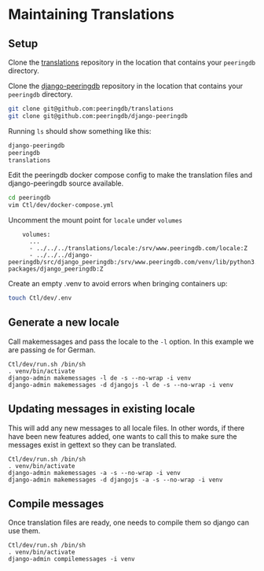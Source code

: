 # Maintaining Translations

## Setup

Clone the [translations](https://github.com/peeringdb/translations) repository in the location that
contains your `peeringdb` directory.

Clone the [django-peeringdb](https://github.com/peeringdb/django-peeringdb) repository in the location that
contains your `peeringdb` directory.

```sh
git clone git@github.com:peeringdb/translations
git clone git@github.com:peeringdb/django-peeringdb
```

Running `ls` should show something like this:

```sh
django-peeringdb
peeringdb
translations
```

Edit the peeringdb docker compose config to make the translation files and django-peeringdb source available.

```sh
cd peeringdb
vim Ctl/dev/docker-compose.yml
```

Uncomment the mount point for `locale` under `volumes`

```
    volumes:
      ...
      - ../../../translations/locale:/srv/www.peeringdb.com/locale:Z
      - ../../../django-peeringdb/src/django_peeringdb:/srv/www.peeringdb.com/venv/lib/python3.9/site-packages/django_peeringdb:Z

```

Create an empty .venv to avoid errors when bringing containers up:

```sh
touch Ctl/dev/.env
```

## Generate a new locale

Call makemessages and pass the locale to the `-l` option. In this example we are passing `de` for German.

```
Ctl/dev/run.sh /bin/sh
. venv/bin/activate
django-admin makemessages -l de -s --no-wrap -i venv
django-admin makemessages -d djangojs -l de -s --no-wrap -i venv
```

## Updating messages in existing locale

This will add any new messages to all locale files. In other words, if there have been new features added, one wants to call this to make sure the messages exist in gettext so they can be translated.

```
Ctl/dev/run.sh /bin/sh
. venv/bin/activate
django-admin makemessages -a -s --no-wrap -i venv
django-admin makemessages -d djangojs -a -s --no-wrap -i venv
```

## Compile messages

Once translation files are ready, one needs to compile them so django can use them.

```
Ctl/dev/run.sh /bin/sh
. venv/bin/activate
django-admin compilemessages -i venv
```
